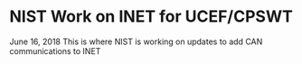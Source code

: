 # NIST Work on INET for UCEF/CPSWT

June 16, 2018
This is where NIST is working on updates to add CAN communications to INET

